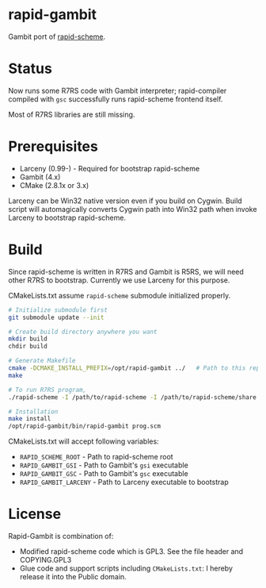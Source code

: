 # rapid-gambit

Gambit port of [rapid-scheme](https://www.rapid-scheme.org/).

# Status

Now runs some R7RS code with Gambit interpreter; rapid-compiler compiled with 
`gsc` successfully runs rapid-scheme frontend itself.

Most of R7RS libraries are still missing.

# Prerequisites

- Larceny (0.99-) - Required for bootstrap rapid-scheme
- Gambit (4.x)
- CMake (2.8.1x or 3.x)

Larceny can be Win32 native version even if you build on Cygwin. 
Build script will automagically converts Cygwin path into Win32 path when 
invoke Larceny to bootstrap rapid-scheme. 

# Build

Since rapid-scheme is written in R7RS and Gambit is R5RS, we will need other 
R7RS to bootstrap. Currently we use Larceny for this purpose.

CMakeLists.txt assume `rapid-scheme` submodule initialized properly.

```sh
# Initialize submodule first
git submodule update --init

# Create build directory anywhere you want
mkdir build
chdir build

# Generate Makefile
cmake -DCMAKE_INSTALL_PREFIX=/opt/rapid-gambit ../   # Path to this repository
make

# To run R7RS program,
./rapid-scheme -I /path/to/rapid-scheme -I /path/to/rapid-scheme/share prog.scm

# Installation
make install
/opt/rapid-gambit/bin/rapid-gambit prog.scm
```

CMakeLists.txt will accept following variables:

- `RAPID_SCHEME_ROOT`    - Path to rapid-scheme root
- `RAPID_GAMBIT_GSI`     - Path to Gambit's `gsi` executable
- `RAPID_GAMBIT_GSC`     - Path to Gambit's `gsc` executable
- `RAPID_GAMBIT_LARCENY` - Path to Larceny executable to bootstrap

# License

Rapid-Gambit is combination of:

- Modified rapid-scheme code which is GPL3. See the file header and COPYING.GPL3
- Glue code and support scripts including `CMakeLists.txt`:
  I hereby release it into the Public domain.

